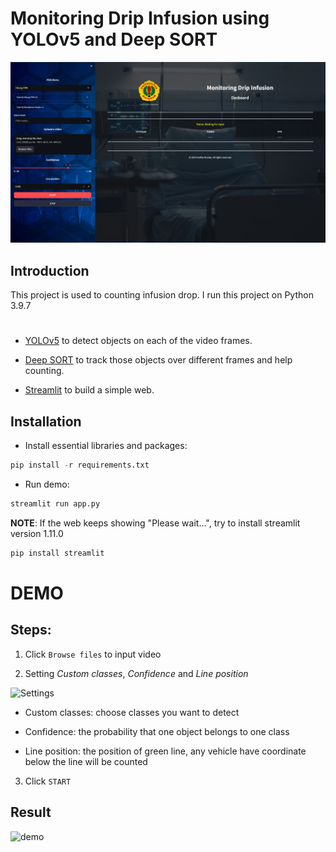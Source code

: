 ﻿# Monitoring Drip Infusion using YOLOv5 and Deep SORT

![Demo image](Resources/demo.png)

## Introduction

This project is used to counting infusion drop.
I run this project on Python 3.9.7

#

- [YOLOv5](https://github.com/ultralytics/yolov5/releases) to detect objects on each of the video frames.

- [Deep SORT](https://github.com/nwojke/deep_sort) to track those objects over different frames and help counting.

- [Streamlit](https://github.com/streamlit/streamlit) to build a simple web.

## Installation

- Install essential libraries and packages:

```python
pip install -r requirements.txt
```

- Run demo:

```python
streamlit run app.py
```

**NOTE**: If the web keeps showing "Please wait...", try to install streamlit version 1.11.0

```python
pip install streamlit
```

# DEMO

## Steps:

1. Click `Browse files` to input video

2. Setting _Custom classes_, _Confidence_ and _Line position_

![Settings](Resources/setting.jpg)

- Custom classes: choose classes you want to detect

- Confidence: the probability that one object belongs to one class

- Line position: the position of green line, any vehicle have coordinate below the line will be counted

3. Click `START`

## Result

![demo](Resources/new_demo.gif)
